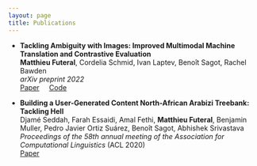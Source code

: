 ```yaml
---
layout: page
title: Publications
---
```


- **Tackling Ambiguity with Images: Improved Multimodal Machine Translation and Contrastive Evaluation**  
  **Matthieu Futeral**, Cordelia Schmid, Ivan Laptev, Benoît Sagot, Rachel Bawden  
  *arXiv preprint 2022*  
  [Paper](https://arxiv.org/pdf/2212.10140.pdf) &nbsp; &nbsp;
  [Code](https://github.com/MatthieuFP/CoMMuTE)

- **Building a User-Generated Content North-African Arabizi Treebank: Tackling Hell**  
  Djamé Seddah, Farah Essaidi, Amal Fethi, **Matthieu Futeral**, Benjamin Muller, Pedro Javier Ortiz Suárez, Benoît Sagot, Abhishek Srivastava  
  *Proceedings of the 58th annual meeting of the Association for Computational Linguistics* (ACL 2020)  
  [Paper](https://aclanthology.org/2020.acl-main.107.pdf)
